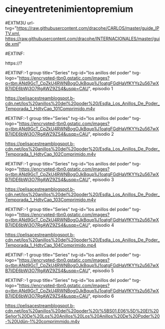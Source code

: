 # cineyentretenimientopremium
#EXTM3U url-tvg="https://raw.githubusercontent.com/dracohe/CARLOS/master/guide_IPTV.xml, https://raw.githubusercontent.com/dracohe/INTERNACIONALES/master/guide.xml"

#EXTINF:

https://?

#EXTINF:-1 group title="Series" tvg-id="los anillos del poder" tvg-logo="https://encrypted-tbn0.gstatic.com/images?q=tbn:ANd9GcT_CpZkU4RWNBogOJkBqup1iJ1oatgFGdHaVfKYYs2u567wXB7ilDE6bWj3O7RgAWZ9ZS4&usqp=CAU", episodio 1

https://pelisacestreamblogspot.b-cdn.net/los%20anillos%20del%20poder%20/Esdla_Los_Anillos_De_Poder_Temporada_1_HdtvCap_101Comprimido.m4v


#EXTINF:-1 group title="Series" tvg-id="los anillos del poder" tvg-logo="https://encrypted-tbn0.gstatic.com/images?q=tbn:ANd9GcT_CpZkU4RWNBogOJkBqup1iJ1oatgFGdHaVfKYYs2u567wXB7ilDE6bWj3O7RgAWZ9ZS4&usqp=CAU", episodio 2

https://pelisacestreamblogspot.b-cdn.net/los%20anillos%20del%20poder%20/Esdla_Los_Anillos_De_Poder_Temporada_1_HdtvCap_102Comprimido.m4v

#EXTINF:-1 group title="Series" tvg-id="los anillos del poder" tvg-logo="https://encrypted-tbn0.gstatic.com/images?q=tbn:ANd9GcT_CpZkU4RWNBogOJkBqup1iJ1oatgFGdHaVfKYYs2u567wXB7ilDE6bWj3O7RgAWZ9ZS4&usqp=CAU", episodio 3

https://pelisacestreamblogspot.b-cdn.net/los%20anillos%20del%20poder%20/Esdla_Los_Anillos_De_Poder_Temporada_1_HdtvCap_103Comprimido.m4v

#EXTINF:-1 group title="Series" tvg-id="los anillos del poder" tvg-logo="https://encrypted-tbn0.gstatic.com/images?q=tbn:ANd9GcT_CpZkU4RWNBogOJkBqup1iJ1oatgFGdHaVfKYYs2u567wXB7ilDE6bWj3O7RgAWZ9ZS4&usqp=CAU", episodio 4

https://pelisacestreamblogspot.b-cdn.net/los%20anillos%20del%20poder%20/Esdla_Los_Anillos_De_Poder_Temporada_1_HdtvCap_104Comprimido.mp4

#EXTINF:-1 group title="Series" tvg-id="los anillos del poder" tvg-logo="https://encrypted-tbn0.gstatic.com/images?q=tbn:ANd9GcT_CpZkU4RWNBogOJkBqup1iJ1oatgFGdHaVfKYYs2u567wXB7ilDE6bWj3O7RgAWZ9ZS4&usqp=CAU", episodio 5




#EXTINF:-1 group title="Series" tvg-id="los anillos del poder" tvg-logo="https://encrypted-tbn0.gstatic.com/images?q=tbn:ANd9GcT_CpZkU4RWNBogOJkBqup1iJ1oatgFGdHaVfKYYs2u567wXB7ilDE6bWj3O7RgAWZ9ZS4&usqp=CAU", episodio 6

https://pelisacestreamblogspot.b-cdn.net/los%20anillos%20del%20poder%20/%5BS01.E06%5D%20El%20Señor%20De%20Los%20Anillos%20Los%20Anillos%20De%20Poder%20-%20Udûn-1%20comprimmido.m4v
